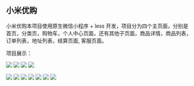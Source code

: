 ## 小米优购



小米优购本项目使用原生微信小程序 + less 开发，项目分为四个主页面，分别是首页，分类页，购物车，个人中心页面，还有其他子页面，商品详情，商品列表，订单列表，地址列表，结算页面, 客服页面。



项目展示：

![](https://s1.328888.xyz/2022/06/06/WxDtk.png)
![](https://s1.328888.xyz/2022/06/06/Wxqgy.png)
![](https://s1.328888.xyz/2022/06/06/WxXxR.png)
![](https://s1.328888.xyz/2022/06/06/Wxi4i.png)

![](https://s1.328888.xyz/2022/06/06/WxrTv.png)
![](https://s1.328888.xyz/2022/06/06/Wx2N0.png)
![](https://s1.328888.xyz/2022/06/06/WxAiJ.png)
![](https://s1.328888.xyz/2022/06/06/Wxh0F.png)
![](https://s1.328888.xyz/2022/06/06/WxXxR.png)
![](https://s1.328888.xyz/2022/06/06/Wx4VW.png)
![](https://s1.328888.xyz/2022/06/06/Wxdad.png)




